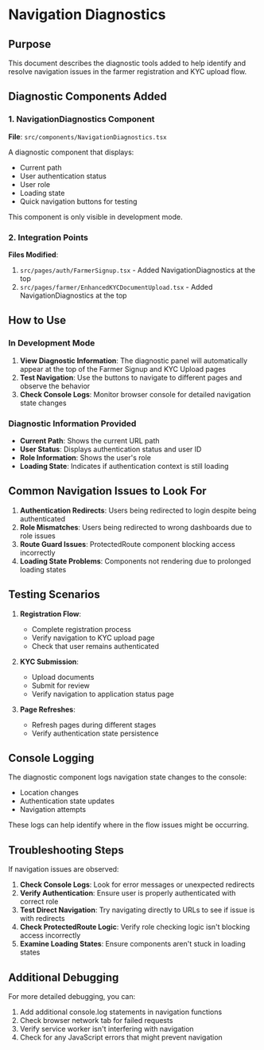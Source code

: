 # Navigation Diagnostics

## Purpose

This document describes the diagnostic tools added to help identify and resolve navigation issues in the farmer registration and KYC upload flow.

## Diagnostic Components Added

### 1. NavigationDiagnostics Component

**File**: `src/components/NavigationDiagnostics.tsx`

A diagnostic component that displays:
- Current path
- User authentication status
- User role
- Loading state
- Quick navigation buttons for testing

This component is only visible in development mode.

### 2. Integration Points

**Files Modified**:
1. `src/pages/auth/FarmerSignup.tsx` - Added NavigationDiagnostics at the top
2. `src/pages/farmer/EnhancedKYCDocumentUpload.tsx` - Added NavigationDiagnostics at the top

## How to Use

### In Development Mode

1. **View Diagnostic Information**: The diagnostic panel will automatically appear at the top of the Farmer Signup and KYC Upload pages
2. **Test Navigation**: Use the buttons to navigate to different pages and observe the behavior
3. **Check Console Logs**: Monitor browser console for detailed navigation state changes

### Diagnostic Information Provided

- **Current Path**: Shows the current URL path
- **User Status**: Displays authentication status and user ID
- **Role Information**: Shows the user's role
- **Loading State**: Indicates if authentication context is still loading

## Common Navigation Issues to Look For

1. **Authentication Redirects**: Users being redirected to login despite being authenticated
2. **Role Mismatches**: Users being redirected to wrong dashboards due to role issues
3. **Route Guard Issues**: ProtectedRoute component blocking access incorrectly
4. **Loading State Problems**: Components not rendering due to prolonged loading states

## Testing Scenarios

1. **Registration Flow**:
   - Complete registration process
   - Verify navigation to KYC upload page
   - Check that user remains authenticated

2. **KYC Submission**:
   - Upload documents
   - Submit for review
   - Verify navigation to application status page

3. **Page Refreshes**:
   - Refresh pages during different stages
   - Verify authentication state persistence

## Console Logging

The diagnostic component logs navigation state changes to the console:
- Location changes
- Authentication state updates
- Navigation attempts

These logs can help identify where in the flow issues might be occurring.

## Troubleshooting Steps

If navigation issues are observed:

1. **Check Console Logs**: Look for error messages or unexpected redirects
2. **Verify Authentication**: Ensure user is properly authenticated with correct role
3. **Test Direct Navigation**: Try navigating directly to URLs to see if issue is with redirects
4. **Check ProtectedRoute Logic**: Verify role checking logic isn't blocking access incorrectly
5. **Examine Loading States**: Ensure components aren't stuck in loading states

## Additional Debugging

For more detailed debugging, you can:

1. Add additional console.log statements in navigation functions
2. Check browser network tab for failed requests
3. Verify service worker isn't interfering with navigation
4. Check for any JavaScript errors that might prevent navigation